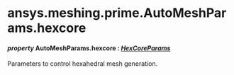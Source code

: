 # ansys.meshing.prime.AutoMeshParams.hexcore

<a id="ansys.meshing.prime.AutoMeshParams.hexcore"></a>

#### *property* AutoMeshParams.hexcore *: [HexCoreParams](ansys.meshing.prime.HexCoreParams.md#ansys.meshing.prime.HexCoreParams)*

Parameters to control hexahedral mesh generation.

<!-- !! processed by numpydoc !! -->
